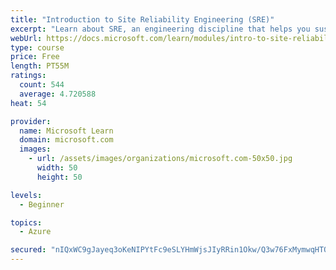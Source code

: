 ```yaml
---
title: "Introduction to Site Reliability Engineering (SRE)"
excerpt: "Learn about SRE, an engineering discipline that helps you sustainably achieve the appropriate level of reliability in your systems, services, and products."
webUrl: https://docs.microsoft.com/learn/modules/intro-to-site-reliability-engineering/
type: course
price: Free
length: PT55M
ratings:
  count: 544
  average: 4.720588
heat: 54

provider:
  name: Microsoft Learn
  domain: microsoft.com
  images:
    - url: /assets/images/organizations/microsoft.com-50x50.jpg
      width: 50
      height: 50

levels:
  - Beginner

topics:
  - Azure

secured: "nIQxWC9gJayeq3oKeNIPYtFc9eSLYHmWjsJIyRRin1Okw/Q3w76FxMymwqHTQW4iyXMSt/XNKpjgUJfZbhPNNx2ePZhBzwbSABDbVylDpnrdru9zkko29MoAT49uU/BGh2WNGMigpVl3eFJhczkDqNJbodolaqESvuXo41aJ9LpPkqiXd6cBWyTwZpK2i3LYfuWvPQc8nP7uFCXeSr6AEF2ZrD5vmp8SMOa+b4F08ZTSYkZhXllMqn9dLFuQgRAz/VBRJ++LhCVQZElTohnU0XPMZkv7WBix4qF6BPfRMKkJwCVMwA8Gg3Uya9EwmlsoT9HWDlvomTuEr/uPtZ2ISRG4bua8Z/9Kgv6Hsx8qdyeswSIWFplNf9WA8I0C/SoQvh7mE3eu1QGcONceHNwDrocQqTaIkdIiMBjpc2T8KYI=;3/+Ts7LJDSj83xSW0yM3mA=="
---
```


